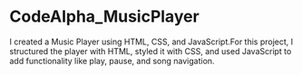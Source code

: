 # CodeAlpha_MusicPlayer
I created a Music Player using HTML, CSS, and JavaScript.For this project, I structured the player with HTML, styled it with CSS, and used JavaScript to add functionality like play, pause, and song navigation. 

